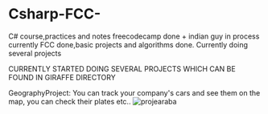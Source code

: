 ﻿# Csharp-FCC-
C# course,practices and notes
freecodecamp done + indian guy in process currently
FCC done,basic projects and algorithms done.
Currently doing several projects 

CURRENTLY STARTED DOING SEVERAL PROJECTS WHICH CAN BE FOUND IN GIRAFFE DIRECTORY

GeographyProject: You can track your company's cars and see them on the map, you can check their plates etc..
![projearaba](https://github.com/bugradursun/Csharp-FCC-/assets/72981010/add37741-4d51-4ae9-a5bf-7a4fce8604e4)
